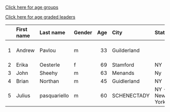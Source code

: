 [Click here for age groups](https://bnorthan.github.io/Virtual15K_5K/5kage)  

[Click here for age graded leaders](https://bnorthan.github.io/Virtual15K_5K/5kage)  

|    | First name   | Last name    | Gender   |   Age | City        | State         | Distance   | Time     | Company                  | Team   |   age_grade |
|---:|:-------------|:-------------|:---------|------:|:------------|:--------------|:-----------|:---------|:-------------------------|:-------|------------:|
|  1 | Andrew       | Pavlou       | m        |    33 | Guilderland |               | 5k         | 00:19:00 | Naval Nuclear Laboratory |        |       68.06 |
|  2 | Erika        | Oesterle     | f        |    69 | Stamford    | NY            | 5k         | 27:32    |                          |        |       75.45 |
|  3 | John         | Sheehy       | m        |    63 | Menands     | Ny            | 5k         | 27:33    |                          |        |       59.15 |
|  4 | Brian        | Northan      | m        |    45 | Guidlerland | NY            | 5k         | 33:10    |                          |        |       42.36 |
|  5 | Julius       | pasquariello | m        |    60 | SCHENECTADY | NY - New York | 5k         | 38:43    |                          |        |       41    |